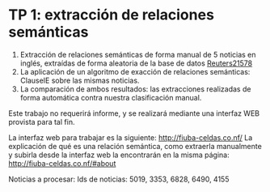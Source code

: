 # TP 1: extracción de relaciones semánticas

1. Extracción de relaciones semánticas de forma manual de 5 noticias en inglés, extraídas de forma aleatoria de la base de datos [Reuters21578](https://archive.ics.uci.edu/ml/datasets/Reuters-21578+Text+Categorization+Collection)
2. La aplicación de un algoritmo de exacción de relaciones semánticas: ClauseIE sobre las mismas noticias.
3. La comparación de ambos resultados: las extracciones realizadas de forma automática contra nuestra clasificación manual.

Este trabajo no requerirá informe, y se realizará mediante una interfaz WEB provista para tal fin.

La interfaz web para trabajar es la siguiente: http://fiuba-celdas.co.nf/
La explicación de qué es una relación semántica, como extraerla manualmente y subirla desde la interfaz web la encontrarán en la misma página: http://fiuba-celdas.co.nf/#about

Noticias a procesar:
Ids de noticias: 5019, 3353, 6828, 6490, 4155
